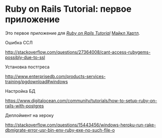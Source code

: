 ﻿# Ruby on Rails Tutorial: первое приложение

Это первое приложение для
[*Ruby on Rails Tutorial*](http://railstutorial.org/)
 [Майкл Хартл](http://michaelhartl.com/).

Ошибка ССЛ

http://stackoverflow.com/questions/27364008/cant-access-rubygems-possibly-due-to-ssl

Установка постгреса

http://www.enterprisedb.com/products-services-training/pgdownload#windows

Настройка БД

https://www.digitalocean.com/community/tutorials/how-to-setup-ruby-on-rails-with-postgres

Деплоймент на хероку

http://stackoverflow.com/questions/15443456/windows-heroku-run-rake-dbmigrate-error-usr-bin-env-ruby-exe-no-such-file-o
